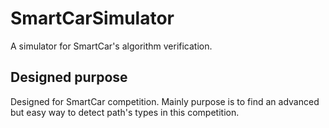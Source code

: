 # SmartCarSimulator
A simulator for SmartCar's algorithm verification.

## Designed purpose
Designed for SmartCar competition. Mainly purpose is to find an advanced but easy way to detect path's types in this competition.

